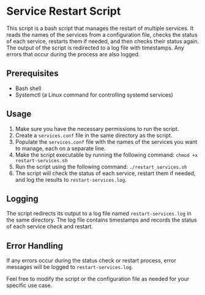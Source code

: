 # Service Restart Script

This script is a bash script that manages the restart of multiple services. It reads the names of the services from a configuration file, checks the status of each service, restarts them if needed, and then checks their status again. The output of the script is redirected to a log file with timestamps. Any errors that occur during the process are also logged.

## Prerequisites

- Bash shell
- Systemctl (a Linux command for controlling systemd services)

## Usage

1. Make sure you have the necessary permissions to run the script.
2. Create a `services.conf` file in the same directory as the script.
3. Populate the `services.conf` file with the names of the services you want to manage, each on a separate line.
4. Make the script executable by running the following command: `chmod +x restart-services.sh`
5. Run the script using the following command: `./restart_services.sh`
6. The script will check the status of each service, restart them if needed, and log the results to `restart-services.log`.

## Logging

The script redirects its output to a log file named `restart-services.log` in the same directory. The log file contains timestamps and records the status of each service check and restart.

## Error Handling

If any errors occur during the status check or restart process, error messages will be logged to `restart-services.log`.

Feel free to modify the script or the configuration file as needed for your specific use case.
